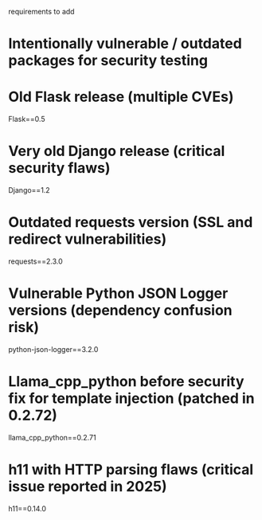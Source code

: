 requirements to add 
# Intentionally vulnerable / outdated packages for security testing
# Old Flask release (multiple CVEs)
Flask==0.5
# Very old Django release (critical security flaws)
Django==1.2
# Outdated requests version (SSL and redirect vulnerabilities)
requests==2.3.0
# Vulnerable Python JSON Logger versions (dependency confusion risk)
python-json-logger==3.2.0
# Llama_cpp_python before security fix for template injection (patched in 0.2.72)
llama_cpp_python==0.2.71
# h11 with HTTP parsing flaws (critical issue reported in 2025)
h11==0.14.0
